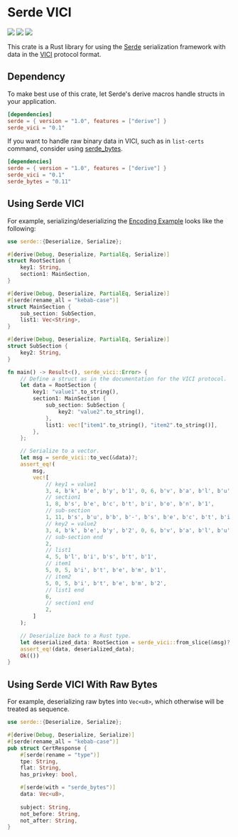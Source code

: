 Serde VICI
==========

[![][workflow-badge]][workflow-link]
[![][docsrs-badge]][docsrs-link]
[![][cratesio-badge]][cratesio-link]

This crate is a Rust library for using the [Serde][] serialization framework
with data in the [VICI][] protocol format.

## Dependency

To make best use of this crate, let Serde's derive macros handle structs in your
application.

```toml
[dependencies]
serde = { version = "1.0", features = ["derive"] }
serde_vici = "0.1"
```

If you want to handle raw binary data in VICI, such as in `list-certs` command, consider using [serde_bytes][].

```toml
[dependencies]
serde = { version = "1.0", features = ["derive"] }
serde_vici = "0.1"
serde_bytes = "0.11"
```

## Using Serde VICI

For example, serializing/deserializing the [Encoding Example][] looks like the
following:

```rust
use serde::{Deserialize, Serialize};

#[derive(Debug, Deserialize, PartialEq, Serialize)]
struct RootSection {
    key1: String,
    section1: MainSection,
}

#[derive(Debug, Deserialize, PartialEq, Serialize)]
#[serde(rename_all = "kebab-case")]
struct MainSection {
    sub_section: SubSection,
    list1: Vec<String>,
}

#[derive(Debug, Deserialize, PartialEq, Serialize)]
struct SubSection {
    key2: String,
}

fn main() -> Result<(), serde_vici::Error> {
    // Define a struct as in the documentation for the VICI protocol.
    let data = RootSection {
        key1: "value1".to_string(),
        section1: MainSection {
            sub_section: SubSection {
                key2: "value2".to_string(),
            },
            list1: vec!["item1".to_string(), "item2".to_string()],
        },
    };

    // Serialize to a vector.
    let msg = serde_vici::to_vec(&data)?;
    assert_eq!(
        msg,
        vec![
            // key1 = value1
            3, 4, b'k', b'e', b'y', b'1', 0, 6, b'v', b'a', b'l', b'u', b'e', b'1',
            // section1
            1, 8, b's', b'e', b'c', b't', b'i', b'o', b'n', b'1',
            // sub-section
            1, 11, b's', b'u', b'b', b'-', b's', b'e', b'c', b't', b'i', b'o', b'n',
            // key2 = value2
            3, 4, b'k', b'e', b'y', b'2', 0, 6, b'v', b'a', b'l', b'u', b'e', b'2',
            // sub-section end
            2,
            // list1
            4, 5, b'l', b'i', b's', b't', b'1',
            // item1
            5, 0, 5, b'i', b't', b'e', b'm', b'1',
            // item2
            5, 0, 5, b'i', b't', b'e', b'm', b'2',
            // list1 end
            6,
            // section1 end
            2,
        ]
    );

    // Deserialize back to a Rust type.
    let deserialized_data: RootSection = serde_vici::from_slice(&msg)?;
    assert_eq!(data, deserialized_data);
    Ok(())
}
```

## Using Serde VICI With Raw Bytes

For example, deserializing raw bytes into `Vec<u8>`, which otherwise will be treated as sequence.

```rust
use serde::{Deserialize, Serialize};

#[derive(Debug, Deserialize, Serialize)]
#[serde(rename_all = "kebab-case")]
pub struct CertResponse {
    #[serde(rename = "type")]
    tpe: String,
    flat: String,
    has_privkey: bool,

    #[serde(with = "serde_bytes")]
    data: Vec<u8>,
    
    subject: String,
    not_before: String,
    not_after: String,
}
```

[workflow-link]:    https://github.com/chitoku-k/serde-vici/actions?query=branch:master
[workflow-badge]:   https://img.shields.io/github/actions/workflow/status/chitoku-k/serde-vici/ci.yml?branch=master&style=flat-square&logo=github
[docsrs-link]:      https://docs.rs/serde_vici/
[docsrs-badge]:     https://img.shields.io/docsrs/serde_vici?style=flat-square
[cratesio-link]:    https://crates.io/crates/serde_vici
[cratesio-badge]:   https://img.shields.io/crates/v/serde_vici?style=flat-square
[Serde]:            https://github.com/serde-rs/serde
[VICI]:             https://github.com/strongswan/strongswan/blob/5.9.5/src/libcharon/plugins/vici/README.md
[serde_bytes]:      https://github.com/serde-rs/bytes
[Encoding Example]: https://github.com/strongswan/strongswan/blob/5.9.5/src/libcharon/plugins/vici/README.md#encoding-example
